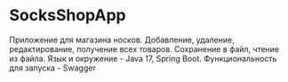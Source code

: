 # SocksShopApp
Приложение для магазина носков. Добавление, удаление, редактирование, получение всех товаров. Сохранение в файл, чтение из файла.
Язык и окружение - Java 17, Spring Boot.
Функциональность для запуска - Swagger
